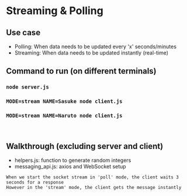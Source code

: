 # Streaming & Polling

## Use case

- Polling: When data needs to be updated every 'x' seconds/minutes
- Streaming: When data needs to be updated instantly (real-time)

## Command to run (on different terminals)

### `node server.js`

### `MODE=stream NAME=Sasuke node client.js`

### `MODE=stream NAME=Naruto node client.js`

<br />

## Walkthrough (excluding server and client)

- helpers.js: function to generate random integers
- messaging_api.js: axios and WebSocket setup

```
When we start the socket stream in 'poll' mode, the client waits 3 seconds for a response
However in the 'stream' mode, the client gets the message instantly
```
